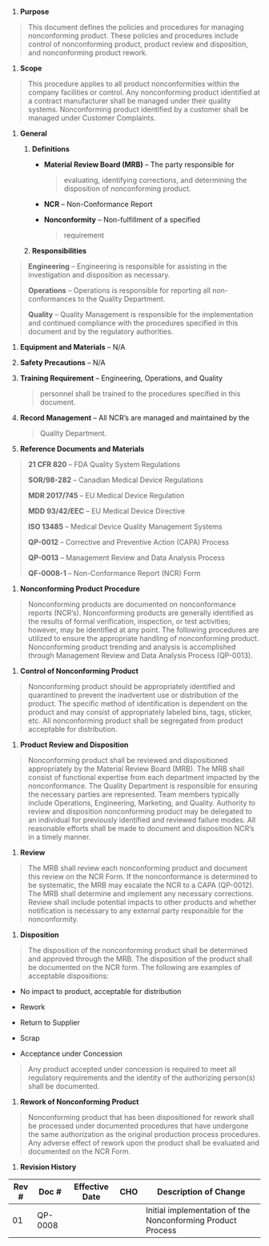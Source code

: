 1.  **Purpose**

> This document defines the policies and procedures for managing
> nonconforming product. These policies and procedures include control
> of nonconforming product, product review and disposition, and
> nonconforming product rework.

1.  **Scope**

> This procedure applies to all product nonconformities within the
> company facilities or control. Any nonconforming product identified at
> a contract manufacturer shall be managed under their quality systems.
> Nonconforming product identified by a customer shall be managed under
> Customer Complaints.

1.  **General**

    1.  **Definitions**

        -   **Material Review Board (MRB)** – The party responsible for
            > evaluating, identifying corrections, and determining the
            > disposition of nonconforming product.

        -   **NCR** – Non-Conformance Report

        -   **Nonconformity** – Non-fulfillment of a specified
            > requirement

    2.  **Responsibilities**

> **Engineering** – Engineering is responsible for assisting in the
> investigation and disposition as necessary.
>
> **Operations** – Operations is responsible for reporting all
> non-conformances to the Quality Department.
>
> **Quality** – Quality Management is responsible for the implementation
> and continued compliance with the procedures specified in this
> document and by the regulatory authorities.

1.  **Equipment and Materials** – N/A

2.  **Safety Precautions** – N/A

3.  **Training Requirement** – Engineering, Operations, and Quality
    > personnel shall be trained to the procedures specified in this
    > document.

4.  **Record Management** – All NCR’s are managed and maintained by the
    > Quality Department.

5.  **Reference Documents and Materials**

> **21 CFR 820** – FDA Quality System Regulations
>
> **SOR/98-282** – Canadian Medical Device Regulations
>
> **MDR 2017/745** – EU Medical Device Regulation
>
> **MDD 93/42/EEC** – EU Medical Device Directive
>
> **ISO 13485** – Medical Device Quality Management Systems
>
> **QP-0012** – Corrective and Preventive Action (CAPA) Process
>
> **QP-0013** – Management Review and Data Analysis Process
>
> **QF-0008-1** – Non-Conformance Report (NCR) Form

1.  **Nonconforming Product Procedure**

> Nonconforming products are documented on nonconformance reports
> (NCR’s). Nonconforming products are generally identified as the
> results of formal verification, inspection, or test activities;
> however, may be identified at any point. The following procedures are
> utilized to ensure the appropriate handling of nonconforming product.
> Nonconforming product trending and analysis is accomplished through
> Management Review and Data Analysis Process (QP-0013).

1.  **Control of Nonconforming Product**

> Nonconforming product should be appropriately identified and
> quarantined to prevent the inadvertent use or distribution of the
> product. The specific method of identification is dependent on the
> product and may consist of appropriately labeled bins, tags, sticker,
> etc. All nonconforming product shall be segregated from product
> acceptable for distribution.

1.  **Product Review and Disposition**

> Nonconforming product shall be reviewed and dispositioned
> appropriately by the Material Review Board (MRB). The MRB shall
> consist of functional expertise from each department impacted by the
> nonconformance. The Quality Department is responsible for ensuring the
> necessary parties are represented. Team members typically include
> Operations, Engineering, Marketing, and Quality. Authority to review
> and disposition nonconforming product may be delegated to an
> individual for previously identified and reviewed failure modes. All
> reasonable efforts shall be made to document and disposition NCR’s in
> a timely manner.

1.  **Review**

> The MRB shall review each nonconforming product and document this
> review on the NCR Form. If the nonconformance is determined to be
> systematic, the MRB may escalate the NCR to a CAPA (QP-0012). The MRB
> shall determine and implement any necessary corrections. Review shall
> include potential impacts to other products and whether notification
> is necessary to any external party responsible for the nonconformity.

1.  **Disposition**

> The disposition of the nonconforming product shall be determined and
> approved through the MRB. The disposition of the product shall be
> documented on the NCR form. The following are examples of acceptable
> dispositions:

-   No impact to product, acceptable for distribution

-   Rework

-   Return to Supplier

-   Scrap

-   Acceptance under Concession

> Any product accepted under concession is required to meet all
> regulatory requirements and the identity of the authorizing person(s)
> shall be documented.

1.  **Rework of Nonconforming Product**

> Nonconforming product that has been dispositioned for rework shall be
> processed under documented procedures that have undergone the same
> authorization as the original production process procedures. Any
> adverse effect of rework upon the product shall be evaluated and
> documented on the NCR Form.

1.  **Revision History**

| **Rev \#** | **Doc \#** | **Effective Date** | **CHO** | **Description of Change**                                   |
|------------|------------|--------------------|---------|-------------------------------------------------------------|
| 01         | QP-0008    |                    |         | Initial implementation of the Nonconforming Product Process |
